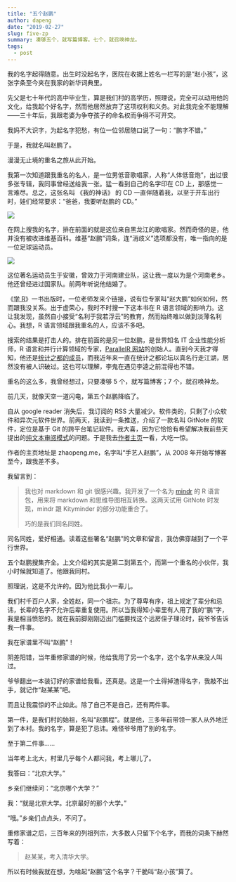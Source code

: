 ```yaml
---
title: "五个赵鹏"
author: dapeng
date: "2019-02-27"
slug: five-zp
summary: 凑够五个，就写篇博客。七个，就召唤神龙。
tags: 
  - post
---
```






我的名字起得随意。出生时没起名字，医院在收据上姓名一栏写的是“赵小孩”，这张字条至今夹在我家的新华词典里。

先父是七十年代的高中毕业生，算是我们村的高学历，照理说，完全可以动用他的文化，给我起个好名字，然而他居然放弃了这项权利和义务。对此我完全不能理解——三十年后，我跟老婆为争夺孩子的命名权而争得不可开交。

我妈不大识字，为起名字犯愁，有位一位邻居随口说了一句：“鹏字不错。”

于是，我就名叫赵鹏了。

漫漫无止境的重名之旅从此开始。

我第一次知道跟我重名的名人，是一位男低音歌唱家，人称“人体低音炮”，出过很多张专辑，我同事曾经送给我一张。猛一看到自己的名字印在 CD 上，那感觉一言难尽。总之，这张名叫 《我的神话》 的 CD 一直伴随着我，以至于开车出行时，娃们经常要求：“爸爸，我要听赵鹏的 CD。”

![](https://images-cn.ssl-images-amazon.com/images/I/51XU4zBYLHL.jpg)

在网上搜我的名字，排在前面的就是这位来自黑龙江的歌唱家。然而奇怪的是，他并没有被收进维基百科。维基“赵鹏”词条，连“消歧义”选项都没有，唯一指向的是一位足球运动员。

![](https://gss3.bdstatic.com/-Po3dSag_xI4khGkpoWK1HF6hhy/baike/c0%3Dbaike80%2C5%2C5%2C80%2C26/sign=0232e6ae31d3d539d53007915bee8235/f9dcd100baa1cd11b953b470be12c8fcc2ce2dfd.jpg)

这位著名运动员生于安徽，曾效力于河南建业队，这让我一度以为是个河南老乡。他还曾经进过国家队。前两年听说他结婚了。

《[学 R](http://xuer.dapengde.com/)》一书出版时，一位老师发来个链接，说有位专家叫“赵大鹏”如何如何，然而跟我没关系。出于虚荣心，我时不时搜一下这本书在 R 语言领域的影响力。这让我发现，虽然自小接受“名利于我若浮云”的教育，然而始终难以做到淡薄名利心。我想，R 语言领域跟我重名的人，应该不多吧。

搜索的结果是打击人的。排在前面的是另一位赵鹏，是世界知名 IT 企业性能分析师，R 语言和并行计算领域的专家，[ParallelR 网站](http://www.parallelr.com/)的创始人。直到今天我才得知，他还是[统计之都的成员](https://github.com/cosname/cosx.org/blob/master/data/members.yaml)，而我近年来一直在统计之都论坛以真名行走江湖，居然没有被人识破过。这也可以理解，李鬼在遇见李逵之前混得也不错。

重名的这么多，我曾经想过，只要凑够 5 个，就写篇博客；7 个，就召唤神龙。

前几天，就像天空一道闪电，第五个赵鹏降临了。

自从 google reader 消失后，我订阅的 RSS 大量减少。软件类的，只剩了小众软件和异次元软件世界。前两天，我读到一条推送，介绍了一款名叫 GitNote 的软件，定位是基于 Git 的跨平台笔记软件。我大喜，因为它恰恰有希望解决我前些天提出的[纯文本审阅模式](https://www.pzhao.org/zh/post/txt-review-mode/)的问题。于是我去[作者主页](https://zhaopeng.me/)一看，大吃一惊。

作者的主页地址是 zhaopeng.me，名字叫“手艺人赵鹏”，从 2008 年开始写博客至今，跟我差不多。

我留言到：

> 我也对 markdown 和 git 很感兴趣。我开发了一个名为 [mindr](https://www.pzhao.org/zh/post/mindr-mm/) 的 R 语言包，用来将 markdown 和思维导图相互转换。这两天试用 GitNote 时发现，mindr 跟 Kityminder 的部分功能重合了。
>
> 巧的是我们同名同姓。

同名同姓，爱好相通。读着这些署名“赵鹏”的文章和留言，我仿佛穿越到了一个平行世界。

五个赵鹏搜集齐全。上文介绍的其实是第二到第五个，而第一个重名的小伙伴，我小时候就知道了。他跟我同村。

照理说，这是不允许的。因为他比我小一辈儿。

我们村千百户人家，全姓赵，同一个祖宗。为了尊卑有序，祖上规定了辈分和忌讳，长辈的名字不允许后辈重复使用。所以当我得知小辈里有人用了我的“鹏”字，我是相当愤怒的。就在我前脚刚刚迈出门槛要找这个远房侄子理论时，我爷爷告诉我一件事。

我在家谱里不叫“赵鹏”！

阴差阳错，当年重修家谱的时候，他给我用了另一个名字，这个名字从来没人叫过。

爷爷翻出一本装订好的家谱给我看。还真是。这是一个土得掉渣得名字，我敲不出手，就记作“赵某某”吧。

而且让我震惊的不止如此。除了自己不是自己，还有两件事。

第一件，是我们村的始祖，名叫“赵鹏程”。就是他，三多年前带领一家人从外地迁到了本村。我的名字，算是犯了忌讳。难怪爷爷用了别的名字。

至于第二件事……

当年考上北大，村里几乎每个人都问我，考上哪儿了。

我答曰：“北京大学。”

乡亲们继续问：“北京哪个大学？”

我：“就是北京大学。北京最好的那个大学。”

“哦。”乡亲们点点头，不问了。

重修家谱之后，三百年来的列祖列宗，大多数人只留下个名字，而我的词条下赫然写着：

> 赵某某，考入清华大学。

所以有时候我就在想，为啥起“赵鹏”这个名字？干脆叫“赵小孩”算了。

